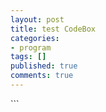 ```yaml
---
layout: post
title: test CodeBox
categories:
- program
tags: []
published: true
comments: true
---
```

<p>
```

    

>

```
